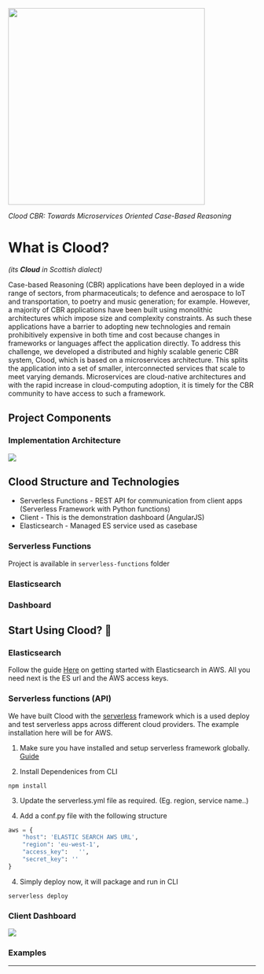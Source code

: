 <img src="https://raw.githubusercontent.com/RGU-Computing/clood/master/images/CloodV2.png" width="400">

*Clood CBR: Towards Microservices Oriented Case-Based Reasoning*

# What is Clood? 
*(its **Cloud** in Scottish dialect)*


Case-based Reasoning (CBR) applications have been deployed in a wide range of sectors, from pharmaceuticals; to defence and aerospace to IoT and transportation, to poetry and music generation; for example. However, a majority of CBR applications have been built using monolithic architectures which impose size and complexity constraints. As such these applications have a barrier to adopting new technologies and remain prohibitively expensive in both time and cost because changes in frameworks or languages affect the application directly. To address this challenge, we developed a distributed and highly scalable generic CBR system, Clood, which is based on a microservices architecture. This splits the application into a set of smaller, interconnected services that scale to meet varying demands. Microservices are cloud-native architectures and with the rapid increase in cloud-computing adoption, it is timely for the CBR community to have access to such a framework.

## Project Components

### Implementation Architecture

<img src="https://raw.githubusercontent.com/RGU-Computing/clood/master/images/clood_architecture.jpg">

## Clood Structure and Technologies
- Serverless Functions - REST API for communication from client apps (Serverless Framework with Python functions)
- Client - This is the demonstration dashboard (AngularJS)
- Elasticsearch - Managed ES service used as casebase 

### Serverless Functions

Project is available in    ```serverless-functions``` folder

### Elasticsearch

### Dashboard

## Start Using Clood? 🚀

### Elasticsearch 
Follow the guide [Here](https://docs.aws.amazon.com/elasticsearch-service/latest/developerguide/es-createupdatedomains.html) on getting started with Elasticsearch in AWS. All you need next is the ES url and the AWS access keys.

### Serverless functions (API)

We have built Clood with the [serverless](https://serverless.com/) framework which is a used deploy and test serverless apps across different cloud providers. The example installation here will be for AWS.

1. Make sure you have installed and setup serverless framework globally. [Guide](https://serverless.com/framework/docs/getting-started/)

2. Install Dependenices from CLI
```
npm install
```

3. Update the serverless.yml file as required. (Eg. region, service name..)

4. Add a conf.py file with the following structure

```python
aws = {
    "host": 'ELASTIC SEARCH AWS URL',
    "region": 'eu-west-1',
    "access_key":   '',
    "secret_key": ''
}
```

4. Simply deploy now, it will package and run in CLI
```
serverless deploy
```

### Client Dashboard
<img src="https://raw.githubusercontent.com/RGU-Computing/clood/master/images/screenshots/client_projects.png">



### Examples

----
